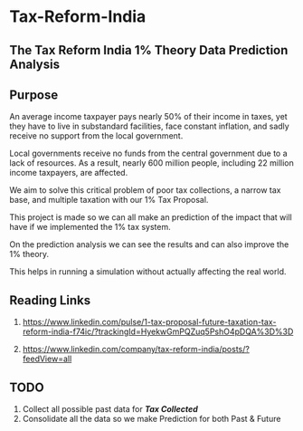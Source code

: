 # Tax-Reform-India

## The Tax Reform India 1% Theory Data Prediction Analysis


## Purpose

An average income taxpayer pays nearly 50% of their income in taxes, yet they have to live in substandard facilities, face constant inflation, and sadly receive no support from the local government.

Local governments receive no funds from the central government due to a lack of resources. As a result, nearly 600 million people, including 22 million income taxpayers, are affected.

We aim to solve this critical problem of poor tax collections, a narrow tax base, and multiple taxation with our 1% Tax Proposal. 

This project is made so we can all make an prediction of the impact that will have if we implemented the 1% tax system.

On the prediction analysis we can see the results and can also improve the 1% theory.

This helps in running a simulation without actually affecting the real world.

## Reading Links

1. https://www.linkedin.com/pulse/1-tax-proposal-future-taxation-tax-reform-india-f74ic/?trackingId=HyekwGmPQZuq5PshO4pDQA%3D%3D

2. https://www.linkedin.com/company/tax-reform-india/posts/?feedView=all

## TODO

1. Collect all possible past data for ***Tax Collected***
2. Consolidate all the data so we make Prediction for both Past & Future
